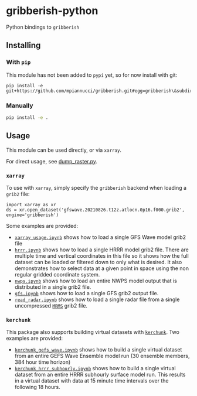 # gribberish-python

Python bindings to `gribberish`

## Installing 

### With `pip`

This module has not been added to `pypi` yet, so for now install with git:

```
pip install -e git+https://github.com/mpiannucci/gribberish.git#egg=gribberish\&subdirectory=python
```

### Manually

```bash
pip install -e . 
```

## Usage

This module can be used directly, or via `xarray`. 

For direct usage, see [dump_raster.py](./examples/dump_raster.py). 

### `xarray`

To use with `xarray`, simply specify the `gribberish` backend when loading a `grib2` file: 

```
import xarray as xr
ds = xr.open_dataset('gfswave.20210826.t12z.atlocn.0p16.f000.grib2', engine='gribberish')
```

Some examples are provided: 

- [`xarray_usage.ipynb`](./examples/xarray_usage.ipynb) shows how to load a single GFS Wave model grib2 file
- [`hrrr.ipynb`](./examples/hrrr.ipynb) shows how to load a single HRRR model grib2 file. There are multiple time and vertical coordinates in this file so it shows how the full dataset can be loaded or filtered down to only what is desired. It also demonstrates how to select data at a given point in space using the non regular gridded coordinate system.
- [`nwps.ipynb`](./examples/nwps.ipynb) shows how to load an entire NWPS model output that is distributed in a single grib2 file.
- [`gfs.ipynb`](./examples/gfs.ipynb) shows how to load a single GFS grib2 output file.
- [`read_radar.ipynb`](./examples/read_radar.ipynb) shows how to load a single radar file from a single uncompressed [`MRMS`](https://www.nssl.noaa.gov/projects/mrms/) grib2 file.

### `kerchunk`

This package also supports building virtual datasets with [`kerchunk`](https://github.com/fsspec/kerchunk). Two examples are provided: 

- [`kerchunk_gefs_wave.ipynb`](./examples/kerchunk_gefs_wave.ipynb) shows how to build a single virtual dataset from an entire GEFS Wave Ensemble model run (30 ensemble members, 384 hour time horizon)
- [`kerchunk_hrrr_subhourly.ipynb`](./examples/kerchunk_hrrr_subhourly.ipynb) shows how to build a single virtual dataset from an entire HRRR subhourly surface model run. This results in a virtual dataset with data at 15 minute time intervals over the following 18 hours.
